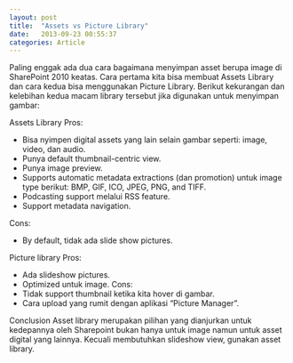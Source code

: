 ```yaml
---
layout: post
title:  "Assets vs Picture Library"
date:   2013-09-23 00:55:37
categories: Article
---
```

Paling enggak ada dua cara bagaimana menyimpan asset berupa image di SharePoint 2010 keatas. Cara pertama kita bisa membuat Assets Library dan cara kedua bisa menggunakan Picture Library. Berikut kekurangan dan kelebihan kedua macam library tersebut jika digunakan untuk menyimpan gambar:

Assets Library
Pros:
- Bisa nyimpen digital assets yang lain selain gambar seperti: image, video, dan audio.
- Punya default thumbnail-centric view.
- Punya image preview.
- Supports automatic metadata extractions (dan promotion) untuk image type berikut: BMP, GIF, ICO, JPEG, PNG, and TIFF.
- Podcasting support melalui RSS feature.
- Support metadata navigation.

Cons:
* By default, tidak ada slide show pictures.

Picture library
Pros:
* Ada slideshow pictures.
* Optimized untuk image.
Cons:
* Tidak support thumbnail ketika kita hover di gambar.
* Cara upload yang rumit dengan aplikasi “Picture Manager”.

Conclusion
Asset library merupakan pilihan yang dianjurkan untuk kedepannya oleh Sharepoint bukan hanya untuk image namun untuk asset digital yang lainnya. Kecuali membutuhkan slideshow view, gunakan asset library.